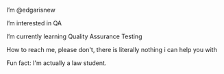 I’m @edgarisnew

I’m interested in QA

I’m currently learning Quality Assurance Testing

How to reach me, please don't, there is literally nothing i can help you with

Fun fact: I'm actually a law student.

